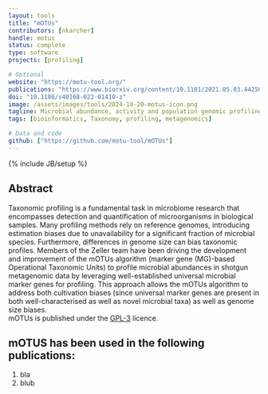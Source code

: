 ```yaml
---
layout: tools
title: "mOTUs"
contributors: [nkarcher]
handle: motus
status: complete
type: software
projects: [profiling]

# Optional
website: "https://motu-tool.org/"
publications: "https://www.biorxiv.org/content/10.1101/2021.05.03.442509v1"
doi: "10.1186/s40168-022-01410-z"
image: /assets/images/tools/2024-10-20-motus-icon.png
tagline: Microbial abundance, activity and population genomic profiling with mOTUs
tags: [bioinformatics, Taxonomy, profiling, metagenomics]

# Data and code
github: ["https://github.com/motu-tool/mOTUs"]
---
```

{% include JB/setup %}


## Abstract
Taxonomic profiling is a fundamental task in microbiome research that encompasses detection and quantification of microorganisms in biological samples. Many profiling methods rely on reference genomes, introducing estimation biases due to unavailability for a significant fraction of microbial species. Furthermore, differences in genome size can bias taxonomic profiles. Members of the Zeller team have been driving the development and improvement of the mOTUs algorithm (marker gene (MG)-based Operational Taxonomic Units) to profile microbial abundances in shotgun metagenomic data by leveraging well-established universal microbial marker genes for profiling. This approach allows the mOTUs algorithm to address both cultivation biases (since universal marker genes are present in both well-characterised as well as novel microbial taxa) as well as genome size biases.  
mOTUs is published under the [GPL-3](https://www.gnu.org/licenses/gpl-3.0.en.html)  licence. 

## mOTUS has been used in the following publications:
1. bla
2. blub
